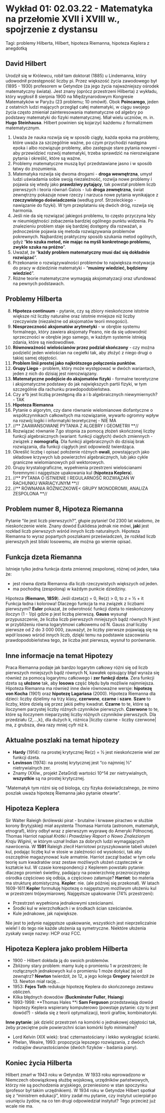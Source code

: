 # Wykład 01: 02.03.22 - Matematyka na przełomie XVII i XVIII w., spojrzenie z dystansu

Tagi: problemy Hilberta, Hilbert, hipoteza Riemanna, hipoteza Keplera z anegdotką


## David Hilbert
Urodził się w Królewcu, robił tam doktorat (1885) u Lindemanna, który udowodnił przestępność liczby pi. Przez większość życia zawodowego był (1895 - 1930) profesorem w Getyndze (za jego życia najważniejszy ośrodek matematyczny świata). Jest znany (oprócz przestrzeni Hilberta) z wykładu, który wygłosił 8 sierpnia 1900 na Międzynarodowym Kongresie Matematyków w Paryżu (23 problemu; 10 omówił). Obok **Poincarego**, jeden z ostatnich ludzi mających przegląd całej matematyki, w ciągu swojego życia często zmieniał zainteresowania matematyczne od algebry po podstawy matematyki do fizyki matematycznej. Miał wielu uczniów, m. in. **Hugo Steinhausa**. Hilbert powinien się kojarzyć każdemu z formalizmem matematycznym.

 1. Uważa że nauka rozwija się w sposób ciągły, każda epoka ma problemy, które uważa za szczególnie ważne, po czym przychodzi następna epoka i albo rozwiązuje problemy, albo zastępuje stare pytania nowymi - aby przewidzieć rozwój matematyki, trzeba sprawdzić na nierozwiązane pytania i określić, które są ważne.
 2. Problemy matematyczne muszą być przedstawiane jasno i w sposób łatwy do zrozumienia.
 3. Matematyka rozwija się dwoma drogami - **droga wewnętrzna**, umysł ludzi uświadamia sobie swoją niezależność, rozwija nowe problemy i pojawia się wtedy jako **prawdziwy pytający**, tak powstał problem liczb pierwszych i teoria równań Galois - lub **droga zewnętrzna**, świat zewnętrzny pokazuje nowe rzeczy i narzuca nowe pytania wynikające z **rzeczywistego doświadczenia** (według prof. Strzeleckiego - nawiązanie do fizyki). W tym przeplataniu się dwóch dróg, rozwija się harmonia.
 4.  Jeśli nie da się rozwiązać jakiegoś problemu, to często przyczyna leży w nieumiejętności zobaczenia bardziej ogólnego punktu widzenia. Po znalezieniu problem staje się bardziej dostępny dla rozważań, a jednocześnie pojawia się metoda rozwiązywania problemów pokrewnych. Najbardziej praktyczny sposób szukania metod ogólnych, gdyż “**kto szuka metod, nie mając na myśli konkretnego problemu, zwykle szuka na próżno**”.
 5. Uważał, że “**każdy problem matematyczny musi dać się dokładnie rozwiązać**”.
 6. Przekonanie o rozwiązywalności problemów to największa motywacja do pracy w dziedzinie matematyki - “**musimy wiedzieć, będziemy wiedzieć**”.
 7. Różne teorie matematyczne wymagają aksjomatyzacji oraz ufundować na pewnych podstawach.
 
 ## Problemy Hilberta
 8. **Hipoteza continuum** - pytanie, czy są zbiory nieskończone istotnie większe niż liczby naturalne oraz istotnie mniejsze niż liczby rzeczywiste (niezależne od aksjomatów teorii mnogości).
 9. **Niesprzeczność aksjomatów arytmetyki** - w obrębie systemu formalnego, który zawiera aksjomaty Peano, nie da się udowodnić sprzeczności w obrębie jego samego, w każdym systemie istnieją zdania, które są niedowodliwe.
 10.  **Równoważność wielościanów przez podział skończony** - czy można podzielić jeden wielościan na cegiełki tak, aby złożyć z niego drugi o takiej samej objętości.
 11. **Problem linii prostej jako najkrótszego połączenia punktów.**
 12. **Grupy Liego** - problem, który może występować w dwóch wariantach, jeden z nich do dzisiaj jest nierozwiązany.
 13.  **Matematyczne podejście do aksjomatów fizyki** - formalne teoretyczne i aksjomatyczne podstawy do jak największych partii fizyki, w tym szczególnie dla rachunku prawdopodobieństwa.
 14. Czy a^b jest liczbą przestępną dla a i b algebraicznych niewymiernych? - TAK
 15. **Hipoteza Riemanna**
 16. Pytanie o algorytm, czy dane równanie wielomianowe diofantyczne o współczynnikach całkowitych ma rozwiązanie, wywarło ogromny wpływ na rozwój logiki i informatyki teoretycznej - NIE MA
 17. //** ZAAWANSOWANE PYTANIA Z ALGEBRY I GEOMETRII **//
 18. Rozwiązać równanie 7.go stopnia za pomocą złożeń skończonej liczby funkcji algebraicznych (wariant: funkcji ciągłych) dwóch zmiennych - związek z **nomografią**. Dla funkcji algebraicznych do dzisiaj brak rozwiązania, dla funkcji ciągłych jest odpowiedź twierdząca.
 19. Określić liczbę i opisać położenie różnych **owali**, powstających jako składowe krzywych lub powierzchni algebraicznych, lub jako cykle graniczne wielomianowych pól wektorowych.
 20. Grupy krystalograficzne, wypełnienia przestrzeni wielościanami foremnymi i najgęstsze upakowania kul (**hipoteza Keplera**).
 21.  //** PYTANIA O ISTNIENIE I REGULARNOŚĆ ROZWIĄZAŃ W RACHUNKU WARIACYJNYM **//
 22. //** RÓWNANIA RÓŻNICZKOWE&lt; GRUPY MONODROMII, ANALIZA ZESPOLONA **//
## Problem numer 8, Hipoteza Riemanna
Pytanie “ile jest liczb pierwszych?”, głupie pytanie! Od 2300 lat wiadomo, że nieskończenie wiele. Znany dowód Euklidesa jednak nie mówi, **jaki** jest rozkład liczb pierwszych wśród innych liczb naturalnych. Hipoteza Riemanna to wyraz popartych poszlakami przeświadczeń, że rozkład liczb pierwszych jest bliski losowemu, ale można go wiernie opisać.

## Funkcja dzeta Riemanna
Istnieje tylko jedna funkcja dzeta zmiennej zespolonej, różnej od jeden, taka że:

 - jest równa dzeta Riemanna dla liczb rzeczywistych większych od jeden.
 - ma pochodną (zespoloną) w każdym punkcie dziedziny.
 
 Hipoteza (**Riemann, 1859**). Jeśli dzeta(z) = 0, Re(z) > 0, to z = ½ + it \
    Funkcja ładna i kolorowa!
    Dlaczego funkcja ta ma związek z liczbami pierwszymi? **Euler** pokazał, że odwrotność funkcji dzeta to nieskończony iloczyn (1 - 1/p) gdzie p jest liczbą pierwszą. **Gauss** wysunął przypuszczenie, że liczba liczb pierwszych mniejszych bądź równych N jest w przybliżeniu równa logarytmowi całkowemu od N. Gauss znał liczby pierwsze od 2 do 3 000 000, zauważył, że liczby pierwsze pojawiają się na wpół losowo wśród innych liczb, dzięki temu na podstawie szacowaniu prawdopodobieństwa tego, że liczba jest pierwsza, wysnuł to porównanie.
## Inne informacje na temat Hipotezy
Praca Riemanna podaje jak bardzo logarytm całkowy różni się od liczb pierwszych mniejszych bądź równych N, kawałek opisujący błąd wyraża się również za pomocą logarytmu całkowego i **zer funkcji dzeta**. Zera funkcji dzeta są **ułożone** tak, aby **losowa** część błędu była możliwie najmniejsza. Hipoteza Riemanna ma również inne dwie równoważne wersje: **hipotezę von Kocha** (1901) oraz **hipotezę Lagariasa** (2000).
Hipoteza Riemanna dla dzieci: liczby dzielimy na trzy klasy, **czerwone**, **czarne** i **szare**. **Szare** to liczby, które dzielą się przez jakiś pełny kwadrat. **Czarne** to te, które są iloczynem parzystej liczby różnych czynników pierwszych. **Czerwone** to te, które są iloczynem nieparzystej liczby różnych czynników pierwszych. Dla przedziału {2,...,k}, dla dużych k, różnica |liczby czarne - liczby czerwone| ma, z grubsza, dwa razy mniej cyfr niż k.
## Aktualne poszlaki na temat hipotezy
 - **Hardy** (1914): na prostej krytycznej Re(z) = ½ jest nieskończenie wiel zer funkcji dzeta.
 - **Levinson** (1974): na prostej krytycznej jest “co najmniej ⅓” nietrywialnych zer.
 - Znamy (XXIw., projekt ZetaGrid) wartości 10^14 zer nietrywialnych, **wszystkie** są na prostej krytycznej.
 
"Matematyk tym różni się od biologa, czy fizyka doświadczalnego, że mimo poszlak uważa hipotezę Riemanna jako pytanie otwarte".
## Hipoteza Keplera
Sir Walter Raleigh (królewski pirat - brutalne i krwawe piractwo w służbie korony Brytyjskiej) miał asystenta Thomasa Harriota (astronom, matematyk, etnograf), który odbył wraz z pierwszym wyprawę do Ameryki Północnej. Thomas Harriot napisał _Krótki i Prawdziwy Raport o Nowo Znalezionym Kraju Wiginii_, w którym uznał Indian za dobrych ludzi wymagających nawrócenia. W **1591** Raleigh zlecił Harriotowi przyszykowanie tabeli ułożeń kul, podając liczbę kul w stosie w zależności od wysokości, tak aby oszczędnie magazynować kule armatnie. Harriot zaczął badać w tym celu teorię sum kwadratów oraz zestaw możliwych ułożeń cząsteczek w kształcie kul. W czasie korespondencji z Keplerem powstało pytanie: dlaczego promień świetlny, padający na powierzchnię przezroczystego ośrodka częściowo się odbija, a częściowo załamuje? **Harriot**: bo materia ma strukturę atomistyczną. **Kepler**: nie. (ale później się przekonał). W latach 1609-1611 **Kepler** formułuję hipotezę o najgęstszym możliwym ułożeniu kul w przestrzeni trójwymiarowej. Najgęstsze upakowanie (74% przestrzeni):
 - Przestrzeń wypełniona jednakowymi sześcianami.
 - Środki kul w wierzchołkach i w środkach ścian sześcianów.
 - Kule jednakowe, jak największe.

Nie jest to jedynie najgęstsze upakowanie, wszystkich jest nieprzeliczalnie wiele! I do tego nie każde ułożenia są symetryczne. Niektóre ułożenia zyskały swoje nazwy: HCP oraz FCC.

## Hipoteza Keplera jako problem Hilberta

 - 1900 - Hilbert dokłada ją do swoich problemów.
 -  Zbliżony stary problem: mamy kulę o promieniu 1 w przestrzeni; ile rozłącznych jednakowych kul o promieniu 1 może dotykać jej od zewnątrz? **Newton** twierdził, że 12, a jego kolega **Gregory** twierdził że 13. Newton miał rację…
 - 1953: **Fejes Toth** redukuje hipotezę Keplera do skończonego zestawu obliczeń.
 - Kilka błędnych dowodów (**Buckminster Fuller**, **Hsiang**)
 - 1993-1998: **Thomas Hales **i **Sam Ferguson** przedstawiają dowód hipotezy Keplera wspierany komputerowo (powstaje pytanie: czy to jest dowód?) - składa się z teorii optymalizacji, teorii grafów, kombinatoryki.

**Inne pytanie**: jak dzielić przestrzeń na komórki o jednakowej objętości tak, żeby przeciętne pole powierzchni ścian komórki było minimalne?

 -  Lord Kelvin (XIX wiek): brać czternastościany i lekko wyokrąglać ścianki.
 - Phelan, Weaire, 1993: propozycja lepszego rozwiązania, z dwóch rodzajów dwunastościanów (dwóch fizyków - badania piany).
## Koniec życia Hilberta
 Hilbert zmarł w 1943 roku w Getyndze. W 1933 roku wprowadzono w Niemczech obowiązkową służbę wojskową, urzędników państwowych, którzy nie są pochodzenia aryjskiego, przeniesiono w stan spoczynku (profesor był takim urzędnikiem). W 1934 roku w Getyndze Hilbert spotkał się z “ministrem edukacji”, który zadał mu pytanie, czy instytut ucierpiał po usunięciu żydów, na co ten drugi odpowiedział instytut? Tego przecież już wcale nie ma.
